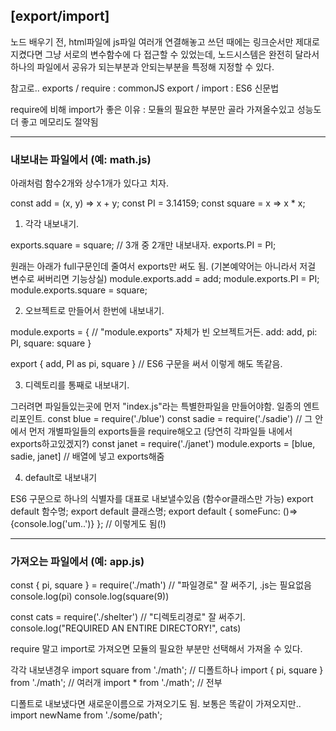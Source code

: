 
## [export/import]

노드 배우기 전, html파일에 js파일 여러개 연결해놓고 쓰던 때에는
링크순서만 제대로 지켰다면 그냥 서로의 변수함수에 다 접근할 수 있었는데,
노드시스템은 완전히 달라서
하나의 파일에서 공유가 되는부분과 안되는부분을 특정해 지정할 수 있다.

참고로..
exports / require : commonJS
export / import : ES6 신문법

require에 비해 import가 좋은 이유 :
모듈의 필요한 부분만 골라 가져올수있고 성능도 더 좋고 메모리도 절약됨


-----------------------------
### 내보내는 파일에서 (예: math.js)

아래처럼 함수2개와 상수1개가 있다고 치자.

const add = (x, y) => x + y;
const PI = 3.14159;
const square = x => x * x;


1. 각각 내보내기.

exports.square = square;   // 3개 중 2개만 내보내자.
exports.PI = PI;

원래는 아래가 full구문인데 줄여서 exports만 써도 됨. (기본예약어는 아니라서 저걸 변수로 써버리면 기능상실)
module.exports.add = add;
module.exports.PI = PI;
module.exports.square = square;


2. 오브젝트로 만들어서 한번에 내보내기.

module.exports = {   // "module.exports" 자체가 빈 오브젝트거든.
    add: add,
    pi: PI,
    square: square
}

export { add, PI as pi, square }   // ES6 구문을 써서 이렇게 해도 똑같음.


3. 디렉토리를 통째로 내보내기.

그러려면 파일들있는곳에 먼저 "index.js"라는 특별한파일을 만들어야함. 일종의 엔트리포인트.
const blue = require('./blue')
const sadie = require('./sadie')      // 그 안에서 먼저 개별파일들의 exports들을 require해오고 (당연히 각파일들 내에서 exports하고있겠지?)
const janet = require('./janet')
module.exports = [blue, sadie, janet]    // 배열에 넣고 exports해줌


4. default로 내보내기

ES6 구문으로 하나의 식별자를 대표로 내보낼수있음 (함수or클래스만 가능)
export default 함수명;
export default 클래스명;
export default { someFunc: ()=>{console.log('um..')} };  // 이렇게도 됨(!)



-----------------------------
### 가져오는 파일에서 (예: app.js)

const { pi, square } = require('./math')    // "파일경로" 잘 써주기, .js는 필요없음
console.log(pi)
console.log(square(9))

const cats = require('./shelter')    // "디렉토리경로" 잘 써주기.
console.log("REQUIRED AN ENTIRE DIRECTORY!", cats)


require 말고 import로 가져오면 모듈의 필요한 부분만 선택해서 가져올 수 있다.

각각 내보낸경우
import square from './math';            // 디폴트하나
import { pi, square } from './math';    // 여러개
import * from './math';                 // 전부

디폴트로 내보냈다면 새로운이름으로 가져오기도 됨. 보통은 똑같이 가져오지만..
import newName from './some/path';

